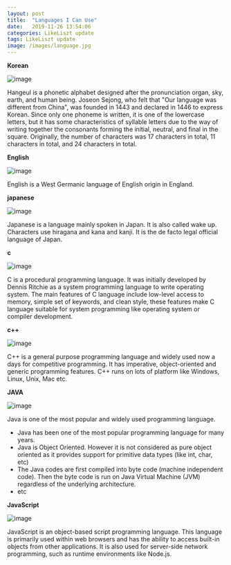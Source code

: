 ```yaml
---
layout: post
title:  "Languages I Can Use"
date:   2019-11-26 13:54:06
categories: LikeLiszt update
tags: LikeLiszt update
image: /images/language.jpg
---
```


**Korean**

![image](http://now.sen.go.kr/2018/10/img/10_page01.jpg)

Hangeul is a phonetic alphabet designed after the pronunciation organ, sky, earth, and human being. Joseon Sejong, who felt that "Our language was different from China", was founded in 1443 and declared in 1446 to express Korean. Since only one phoneme is written, it is one of the lowercase letters, but it has some characteristics of syllable letters due to the way of writing together the consonants forming the initial, neutral, and final in the square. Originally, the number of characters was 17 characters in total, 11 characters in total, and 24 characters in total.

**English**

![image](https://www.koreanenglish.org/images/article/490/e-grammar490.jpg)

English is a West Germanic language of English origin in England.

**japanese**

![image](https://t1.daumcdn.net/cfile/tistory/2075F1314CEA0F6526)

Japanese is a language mainly spoken in Japan. It is also called wake up. Characters use hiragana and kana and kanji. It is the de facto legal official language of Japan.

**c**

![image](https://www.geeksforgeeks.org/wp-content/uploads/Clanguage-768x256.png)

C is a procedural programming language. It was initially developed by Dennis Ritchie as a system programming language to write operating system. The main features of C language include low-level access to memory, simple set of keywords, and clean style, these features make C language suitable for system programming like operating system or compiler development.

**c++**

![image](https://www.geeksforgeeks.org/wp-content/uploads/titleShadow-768x256.png)

C++ is a general purpose programming language and widely used now a days for competitive programming. It has imperative, object-oriented and generic programming features. C++ runs on lots of platform like Windows, Linux, Unix, Mac etc.

**JAVA**

![image](https://www.geeksforgeeks.org/wp-content/uploads/Java-768x256.png)

Java is one of the most popular and widely used programming language.
- Java has been one of the most popular programming language for many years.
- Java is Object Oriented. However it is not considered as pure object oriented as it provides support for primitive data types (like int, char, etc)
- The Java codes are first compiled into byte code (machine independent code). Then the byte code is run on Java Virtual Machine (JVM) regardless of the underlying architecture.
- etc

**JavaScript**

![image](https://www.geeksforgeeks.org/wp-content/uploads/javascript-768x256.png)

JavaScript is an object-based script programming language. This language is primarily used within web browsers and has the ability to access built-in objects from other applications. It is also used for server-side network programming, such as runtime environments like Node.js.